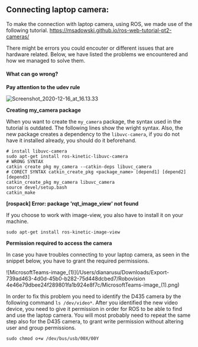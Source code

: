 

## Connecting laptop camera: 

To make the connection with laptop camera, using ROS, we made use of the following tutorial. https://msadowski.github.io/ros-web-tutorial-pt2-cameras/

There might be errors you could encouter or different issues that are hardware related. Below, we have listed the problems we encountered and how we managed to solve them.

#### What can go wrong?

**Pay attention to the udev rule**

![Screenshot_2020-12-16_at_16.13.33](/Users/dianarusu/Downloads/Export-739ad463-4d0d-45b0-b282-75d448dcbed7/Robovision/Screenshot_2020-12-16_at_16.13.33.png)



**Creating my_camera package**

When you want to create the `my_camera` package, the syntax used in the tutorial is outdated. The following lines show the wright syntax. Also, the new package creates a dependency to the `libuvc-camera`, if you do not have it installed already, you should do it beforehand.

```
# install libuvc-camera
sudo apt-get install ros-kinetic-libuvc-camera
# WRONG SYNTAX 
catkin create pkg my_camera --catkin-deps libuvc_camera
# CORECT SYNTAX catkin_create_pkg <package_name> [depend1] [depend2] [depend3]
catkin_create_pkg my_camera libuvc_camera
source devel/setup.bash
catkin_make
```

**[rospack] Error: package 'rqt_image_view' not found** 

If you choose to work with image-view, you also have to install it on your machine.

``sudo apt-get install ros-kinetic-image-view``

**Permission required to access the camera**

In case you have troubles connecting to your laptop camera, as seen in the snippet below, you have to grant the required permissions.

![MicrosoftTeams-image_(1)](/Users/dianarusu/Downloads/Export-739ad463-4d0d-45b0-b282-75d448dcbed7/Robovision 4e46e79dbee24f289801fa1b924e8f7c/MicrosoftTeams-image_(1).png)

In order to fix this problem you need to identify the D435 camera by the following command `ls /dev/video*`. After you identified the new video device, you need to give it permission in order for ROS to be able to find and use the laptop camera. You will most probably need to repeat the same step also for the D435 camera, to grant write permission without altering user and group permissions. 

`sudo chmod o+w /dev/bus/usb/00X/00Y`

